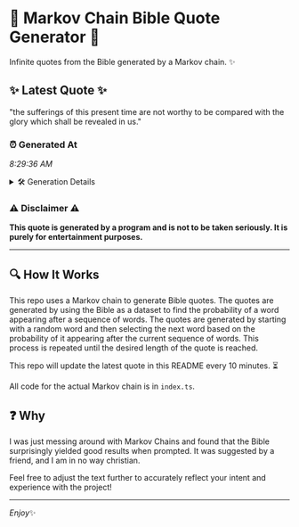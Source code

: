 # 📖 Markov Chain Bible Quote Generator 📖

Infinite quotes from the Bible generated by a Markov chain. ✨

## ✨ Latest Quote ✨
"the sufferings of this present time are not worthy to be compared with the glory which shall be revealed in us."

### ⏰ Generated At
*8:29:36 AM*

<details>
    <summary>🛠️ Generation Details</summary>
    <p>
        <strong>🌱 Seed:</strong> the<br>
        <strong>🔄 Iterations:</strong> 20<br>
        <strong>📜 Context History:</strong><br>[ the ]: sufferings<br>[ the, sufferings ]: of<br>[ the, sufferings, of ]: this<br>[ the, sufferings, of, this ]: present<br>[ the, sufferings, of, this, present ]: time<br>[ the, sufferings, of, this, present, time ]: are<br>[ sufferings, of, this, present, time, are ]: not<br>[ of, this, present, time, are, not ]: worthy<br>[ this, present, time, are, not, worthy ]: to<br>[ present, time, are, not, worthy, to ]: be<br>[ time, are, not, worthy, to, be ]: compared<br>[ are, not, worthy, to, be, compared ]: with<br>[ not, worthy, to, be, compared, with ]: the<br>[ worthy, to, be, compared, with, the ]: glory<br>[ to, be, compared, with, the, glory ]: which<br>[ be, compared, with, the, glory, which ]: shall<br>[ compared, with, the, glory, which, shall ]: be<br>[ with, the, glory, which, shall, be ]: revealed<br>[ the, glory, which, shall, be, revealed ]: in<br>[ glory, which, shall, be, revealed, in ]: us.<br>
    </p>
</details>

### ⚠️ Disclaimer ⚠️
**This quote is generated by a program and is not to be taken seriously. It is purely for entertainment purposes.**

---

## 🔍 How It Works

This repo uses a Markov chain to generate Bible quotes. The quotes are generated by using the Bible as a dataset to find the probability of a word appearing after a sequence of words. The quotes are generated by starting with a random word and then selecting the next word based on the probability of it appearing after the current sequence of words. This process is repeated until the desired length of the quote is reached.

This repo will update the latest quote in this README every 10 minutes. ⏳

All code for the actual Markov chain is in `index.ts`.

## ❓ Why

I was just messing around with Markov Chains and found that the Bible surprisingly yielded good results when prompted. 
It was suggested by a friend, and I am in no way christian.

Feel free to adjust the text further to accurately reflect your intent and experience with the project!

---

*Enjoy*✨
